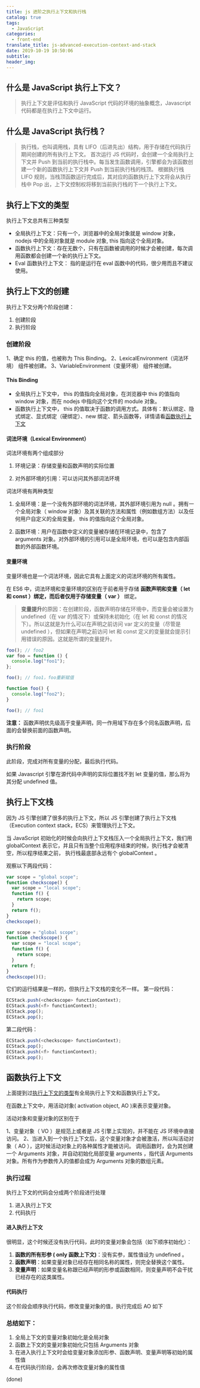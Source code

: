 ```yaml
---
title: js 进阶之执行上下文和执行栈
catalog: true
tags:
  - JavaScript
categories:
  - front-end
translate_title: js-advanced-execution-context-and-stack
date: 2019-10-19 10:50:06
subtitle:
header_img:
---
```


## 什么是 JavaScript 执行上下文？

> 执行上下文是评估和执行 JavaScript 代码的环境的抽象概念，Javascript 代码都是在执行上下文中运行。

## 什么是 JavaScript 执行栈？

> 执行栈，也叫调用栈，具有 LIFO（后进先出）结构，用于存储在代码执行期间创建的所有执行上下文。
> 首次运行 JS 代码时，会创建一个全局执行上下文并 Push 到当前的执行栈中。每当发生函数调用，引擎都会为该函数创建一个新的函数执行上下文并 Push 到当前执行栈的栈顶。
> 根据执行栈 LIFO 规则，当栈顶函数运行完成后，其对应的函数执行上下文将会从执行栈中 Pop 出，上下文控制权将移到当前执行栈的下一个执行上下文。

## 执行上下文的类型

执行上下文总共有三种类型

- 全局执行上下文：只有一个，浏览器中的全局对象就是 window 对象，nodejs 中的全局对象就是 module 对象, this 指向这个全局对象。
- 函数执行上下文：存在无数个，只有在函数被调用的时候才会被创建，每次调用函数都会创建一个新的执行上下文。
- Eval 函数执行上下文： 指的是运行在 eval 函数中的代码，很少用而且不建议使用。

## 执行上下文的创建

执行上下文分两个阶段创建：

1. 创建阶段
2. 执行阶段

### 创建阶段

1、确定 this 的值，也被称为 This Binding。
2、LexicalEnvironment（词法环境） 组件被创建。
3、VariableEnvironment（变量环境） 组件被创建。

#### This Binding

- 全局执行上下文中， this 的值指向全局对象，在浏览器中 this 的值指向 window 对象，而在 nodejs 中指向这个文件的 module 对象。
- 函数执行上下文中， this 的值取决于函数的调用方式。具体有：默认绑定、隐式绑定、显式绑定（硬绑定）、new 绑定、箭头函数等，详情请看[函数执行上下文](#函数执行上下文)

#### 词法环境（Lexical Environment）

词法环境有两个组成部分

1. 环境记录：存储变量和函数声明的实际位置

2. 对外部环境的引用：可以访问其外部词法环境

词法环境有两种类型

1. 全局环境：是一个没有外部环境的词法环境，其外部环境引用为 null 。拥有一个全局对象（ window 对象）及其关联的方法和属性（例如数组方法）以及任何用户自定义的全局变量， this 的值指向这个全局对象。

2. 函数环境：用户在函数中定义的变量被存储在环境记录中，包含了 arguments 对象。对外部环境的引用可以是全局环境，也可以是包含内部函数的外部函数环境。

#### 变量环境

变量环境也是一个词法环境，因此它具有上面定义的词法环境的所有属性。

在 ES6 中，词法环境和变量环境的区别在于前者用于存储 **函数声明和变量（ let 和 const ）绑定，而后者仅用于存储变量（ var ）** 绑定。

> **变量提升**的原因：在创建阶段，函数声明存储在环境中，而变量会被设置为 undefined（在 var 的情况下）或保持未初始化（在 let 和 const 的情况下）。所以这就是为什么可以在声明之前访问 var 定义的变量（尽管是 undefined ），但如果在声明之前访问 let 和 const 定义的变量就会提示引用错误的原因。这就是所谓的变量提升。

```javascript
foo(); // foo2
var foo = function () {
  console.log("foo1");
};

foo(); // foo1，foo重新赋值

function foo() {
  console.log("foo2");
}

foo(); // foo1
```

**注意：** 函数声明优先级高于变量声明，同一作用域下存在多个同名函数声明，后面的会替换前面的函数声明。

### 执行阶段

此阶段，完成对所有变量的分配，最后执行代码。

如果 Javascript 引擎在源代码中声明的实际位置找不到 let 变量的值，那么将为其分配 undefined 值。

## 执行上下文栈

因为 JS 引擎创建了很多的执行上下文，所以 JS 引擎创建了执行上下文栈（Execution context stack，ECS）来管理执行上下文。

当 JavaScript 初始化的时候会向执行上下文栈压入一个全局执行上下文，我们用 globalContext 表示它，并且只有当整个应用程序结束的时候，执行栈才会被清空，所以程序结束之前， 执行栈最底部永远有个 globalContext 。

观察以下两段代码：

```javascript
var scope = "global scope";
function checkscope() {
  var scope = "local scope";
  function f() {
    return scope;
  }
  return f();
}
checkscope();
```

```javascript
var scope = "global scope";
function checkscope() {
  var scope = "local scope";
  function f() {
    return scope;
  }
  return f;
}
checkscope()();
```

它们的运行结果是一样的，但执行上下文栈的变化不一样。
第一段代码：

```javascript
ECStack.push(<checkscope> functionContext);
ECStack.push(<f> functionContext);
ECStack.pop();
ECStack.pop();
```

第二段代码：

```javascript
ECStack.push(<checkscope> functionContext);
ECStack.pop();
ECStack.push(<f> functionContext);
ECStack.pop();
```

## 函数执行上下文

上面提到过[执行上下文的类型](#执行上下文的类型)有全局执行上下文和函数执行上下文。

在函数上下文中，用活动对象( activation object, AO )来表示变量对象。

活动对象和变量对象的区别在于

1、变量对象（ VO ）是规范上或者是 JS 引擎上实现的，并不能在 JS 环境中直接访问。
2、当进入到一个执行上下文后，这个变量对象才会被激活，所以叫活动对象（ AO ），这时候活动对象上的各种属性才能被访问。
调用函数时，会为其创建一个 Arguments 对象，并自动初始化局部变量 arguments ，指代该 Arguments 对象。所有作为参数传入的值都会成为 Arguments 对象的数组元素。

### 执行过程

执行上下文的代码会分成两个阶段进行处理

1. 进入执行上下文
2. 代码执行

#### 进入执行上下文

很明显，这个时候还没有执行代码，此时的变量对象会包括（如下顺序初始化）：

1. **函数的所有形参 ( only 函数上下文)**：没有实参，属性值设为 undefined 。
2. **函数声明**：如果变量对象已经存在相同名称的属性，则完全替换这个属性。
3. **变量声明**：如果变量名称跟已经声明的形参或函数相同，则变量声明不会干扰已经存在的这类属性。

#### 代码执行

这个阶段会顺序执行代码，修改变量对象的值，执行完成后 AO 如下

### 总结如下：

1. 全局上下文的变量对象初始化是全局对象
2. 函数上下文的变量对象初始化只包括 Arguments 对象
3. 在进入执行上下文时会给变量对象添加形参、函数声明、变量声明等初始的属性值
4. 在代码执行阶段，会再次修改变量对象的属性值

(done)
